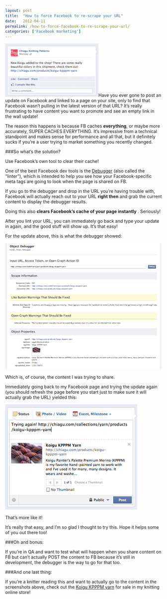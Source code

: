 ```yaml
---
layout: post
title:  "How to force Facebook to re-scrape your URL"
date:   2012-04-11
permalink: /how-to-force-facebook-to-re-scrape-your-url/
categories: ['Facebook marketing']
---
```


<img src="/images/empty-300x171.png" class="post-thumb alignleft">Have you ever gone to post an update on Facebook and linked to a page on your site, only to find that Facebook wasn’t pulling in the latest version of that URL? It’s really frustrating to have content you want to promote and see an empty link in the wall update!

The reason this happens is because FB caches **everything**, or maybe more accurately, SUPER CACHES EVERYTHING. It’s impressive from a technical standpoint and makes sense for performance and all that, but it definitely sucks if you’re a user trying to market something you recently changed.

###So what’s the solution?

Use Facebook’s own tool to clear their cache!

One of the best Facebook dev tools is the [Debugger](https://developers.facebook.com/tools/debug) (also called the “linter”), which is intended to help you see how your Facebook-specific meta tags are going to look when the page is shared on FB.

If you go to the debugger and drop in the URL you’re having trouble with, Facebook will actually reach out to your URL **right then** and grab the current content to display the debugger results.

Doing this also **clears Facebook’s cache of your page instantly**
. Seriously!

After you lint your URL, you can immediately go back and type your update in again, and the good stuff will show up. It’s that easy!

For the update above, this is what the debugger showed:

![result](/images/result.png)

Which is, of course, the content I was trying to share.

Immediately going back to my Facebook page and trying the update again (you should refresh the page before you start just to make sure it will actually grab the URL) yielded this:

![good status](/images/goodstatus.png)

That’s more like it!

It’s really that easy, and I’m so glad I thought to try this. Hope it helps some of you out there too!

###Oh and bonus:

If you’re in QA and want to test what will happen when you share content on FB but can’t actually POST the content to FB because it’s still in development, the debugger is the way to go for that too.

###And one last thing:

If you’re a knitter reading this and want to actually go to the content in the screenshots above, check out the [Koigu KPPPM yarn](http://chiagu.com/collections/yarn/products/koigu-kpppm-yarn) for sale in my knitting online store!